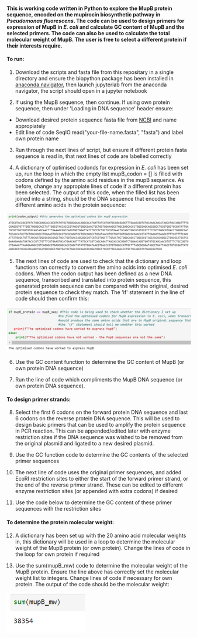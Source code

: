 #### This is working code written in Python to explore the MupB protein sequence, encoded on the mupirocin biosynthetic pathway in ***Pseudomonas fluorescens***. The code can be used to design primers for expression of MupB in ***E. coli*** and calculate GC content of MupB and the selected primers. The code can also be used to calculate the total molecular weight of MupB. The user is free to select a different protein if their interests require.

#### To run: 

1. Download the scripts and fasta file from this repositary in a single directory and ensure the biopython package has been installed in [anaconda.navigator](https://www.anaconda.com/), then launch jupyterlab from the anaconda navigator, the script should open in a jupyter notebook

2. If using the MupB sequence, then continue. If using own protein sequence, then under 'Loading in DNA sequence' header ensure: 
- Download desired protein sequence fasta file from [NCBI](https://blast.ncbi.nlm.nih.gov/Blast.cgi?PROGRAM=blastp&PAGE_TYPE=BlastSearch&LINK_LOC=blasthome) and name appropiately
- Edit line of code SeqIO.read("your-file-name.fasta", "fasta") and label own protein name

3. Run through the next lines of script, but ensure if different protein fasta sequence is read in, that next lines of code are labelled correctly

4. A dictionary of optimised codonds for expression in _E. coli_ has been set up, run the loop in which the empty list mupB_codon = [] is filled with codons defined by the amino acid residues in the mupB sequence. As before, change any appropiate lines of code if a different protein has been selected.
The output of this code, when the filled list has been joined into a string, should be the DNA sequence that encodes the different amino acids in the protein sequence:

![ORF_PIC](https://github.com/Sachacharlton/Data_Science_Assessment/blob/master/Codon_Output.PNG)

5. The next lines of code are used to check that the dictionary and loop functions ran correctly to convert the amino acids into optimised _E. coli_ codons. When the codon output has been defined as a new DNA sequence, transcribed and translated into protein sequence, this generated protein sequence can be compared with the original, desired protein sequence to check they match. The 'if' statement in the line of code should then confirm this: 

![if_statement](https://github.com/Sachacharlton/Data_Science_Assessment/blob/master/if_statement.PNG)

6. Use the GC content function to determine the GC content of MupB (or own protein DNA sequence)
 

7. Run the line of code which compliments the MupB DNA sequence (or own protein DNA sequence).

#### To design primer strands:

8. Select the first 6 codons on the forward protein DNA sequence and last 6 codons on the reverse protein DNA sequence. This will be used to design basic primers that can be used to amplify the protein sequence in PCR reaction. This can be appended/edited later with enzyme restriction sites if the DNA sequence was wished to be removed from the original plasmid and ligated to a new desired plasmid.

9. Use the GC function code to determine the GC contents of the selected primer sequences

10. The next line of code uses the original primer sequences, and added EcoRI restriction sites to either the start of the forward primer strand, or the end of the reverse primer strand. These can be edited to different enzyme restriction sites (or appended with extra codons) if desired

11. Use the code below to determine the GC content of these primer sequences with the restriction sites

#### To determine the protein molecular weight: 

12. A dictionary has been set up with the 20 amino acid molecular weights in, this dictionary will be used in a loop to determine the molecular weight of the MupB protein (or own protein). Change the lines of code in the loop for own protein if required
 
13. Use the sum(mupB_mw) code to determine the molecular weight of the MupB protein. Ensure the line above has correctly set the molecular weight list to integers. Change lines of code if necessary for own protein. The output of the code should be the molecular weight:

![mupB_mw](https://github.com/Sachacharlton/Data_Science_Assessment/blob/master/sum_mw.PNG)
